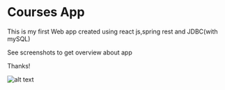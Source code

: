# Courses App
This is my first Web app created using react js,spring rest and JDBC(with mySQL)

See screenshots to get overview about app

Thanks!

![alt text](https://user-images.githubusercontent.com/110994081/193839545-3bad99c4-7d0b-4ebf-ba44-03cfa34ce2de.png?raw=true)
